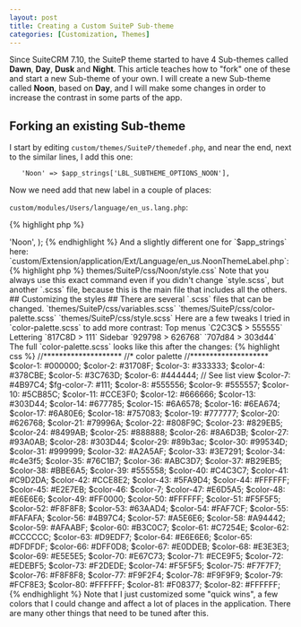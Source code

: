 ```yaml
---
layout: post
title: Creating a Custom SuiteP Sub-theme
categories: [Customization, Themes]
---
```


Since SuiteCRM 7.10, the SuiteP theme started to have 4 Sub-themes called **Dawn**, **Day**, **Dusk** and **Night**. This article teaches how to "fork" one of these and start a new Sub-theme of your own. I will create a new Sub-theme called **Noon**, based on **Day**, and I will make some changes in order to increase the contrast in some parts of the app.

## Forking an existing Sub-theme ##

I start by editing `custom/themes/SuiteP/themedef.php`, and near the end, next to the similar lines, I add this one:

`   'Noon' => $app_strings['LBL_SUBTHEME_OPTIONS_NOON'],`

Now we need add that new label in a couple of places:

`custom/modules/Users/language/en_us.lang.php`:

{% highlight php %}
<?php
$mod_strings = array (
  'LBL_SUBTHEME_OPTIONS_NOON' => 'Noon',
);
{% endhighlight %}

And a slightly different one for `$app_strings` here:

`custom/Extension/application/Ext/Language/en_us.NoonThemeLabel.php`:

{% highlight php %}
<?php
$app_strings['LBL_SUBTHEME_OPTIONS_NOON']= 'Noon';
{% endhighlight %}

Next, we copy the subdirectory of the sub-theme that looks closest to what we want, giving this command from the root of the SuiteCRM installation:

`cp -R themes/SuiteP/css/Day themes/SuiteP/css/Noon`

At this point, just do a Quick Repair and Rebuild and the Sub-theme is operational and can be selected from the User's profile, `Advanced` tab.

## Compiling the styles ##

In order to be able to compile this CSS, you need to install a SASS compiler. On Ubuntu this can be done from your SuiteCRM directory with:

`composer require leafo/scssphp`

You can then compile using the following command everytime you change any `.scss` file:

`./vendor/bin/pscss -f compressed themes/SuiteP/css/Noon/style.scss >  themes/SuiteP/css/Noon/style.css`

Note that you always use this exact command even if you didn't change `style.scss`, but another `.scss` file, because this is the main file that includes all the others.

## Customizing the styles ##

There are several `.scss` files that can be changed. 

`themes/SuiteP/css/variables.scss`
`themes/SuiteP/css/color-palette.scss`
`themes/SuiteP/css/style.scss`

Here are a few tweaks I tried in `color-palette.scss` to add more contrast:

Top menus
`C2C3C$ > 555555`

Lettering
`817C8D > 111`

Sidebar
`929798 > 626768`
`707d84 > 303d44`



The full `color-palette.scss` looks like this after the changes:

{% highlight css %}
//********************
//* color palette
//********************
$color-1: #000000;
$color-2: #31708F;
$color-3: #333333;
$color-4: #378CBE;
$color-5: #3C763D;
$color-6: #444444;
// See list view
$color-7: #4B97C4;
$fg-color-7: #111;
$color-8: #555556;
$color-9: #555557;
$color-10: #5CB85C;
$color-11: #CCE3F0;
$color-12: #666666;
$color-13: #303D44;
$color-14: #677785;
$color-15: #6A6578;
$color-16: #6EA674;
$color-17: #6A80E6;
$color-18: #757083;
$color-19: #777777;
$color-20: #626768;
$color-21: #79996A;
$color-22: #808F9C;
$color-23: #829EB5;
$color-24: #8499AB;
$color-25: #888888;
$color-26: #8A6D3B;
$color-27: #93A0AB;
$color-28: #303D44;
$color-29: #89b3ac;
$color-30: #99534D;
$color-31: #999999;
$color-32: #A2A5AF;
$color-33: #3E7291;
$color-34: #c4e3f5;
$color-35: #76C1B7;
$color-36: #ABC3D7;
$color-37: #B29EB5;
$color-38: #BBE6A5;
$color-39: #555558;
$color-40: #C4C3C7;
$color-41: #C9D2DA;
$color-42: #CCE8E2;
$color-43: #5FA9D4;
$color-44: #FFFFFF;
$color-45: #E2E7EB;
$color-46: $color-7;
$color-47: #E6D5A5;
$color-48: #E6E6E6;
$color-49: #FF0000;
$color-50: #FFFFFF;
$color-51: #F5F5F5;
$color-52: #F8F8F8;
$color-53: #63AAD4;
$color-54: #FAF7CF;
$color-55: #FAFAFA;
$color-56: #4B97C4;
$color-57: #A5E6E6;
$color-58: #A94442;
$color-59: #AFAABF;
$color-60: #B3C0C7;
$color-61: #C7254E;
$color-62: #CCCCCC;
$color-63: #D9EDF7;
$color-64: #E6E6E6;
$color-65: #DFDFDF;
$color-66: #DFF0D8;
$color-67: #E0DDEB;
$color-68: #E3E3E3;
$color-69: #E5E5E5;
$color-70: #E67C73;
$color-71: #ECE9F5;
$color-72: #EDEBF5;
$color-73: #F2DEDE;
$color-74: #F5F5F5;
$color-75: #F7F7F7;
$color-76: #F8F8F8;
$color-77: #F9F2F4;
$color-78: #F9F9F9;
$color-79: #FCF8E3;
$color-80: #FFFFFF;
$color-81: #F08377;
$color-82: #FFFFFF;
{% endhighlight %}

Note that I just customized some "quick wins", a few colors that I could change and affect a lot of places in the application. There are many other things that need to be tuned after this.